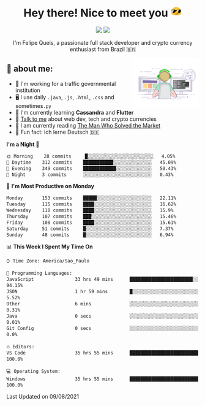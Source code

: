
<h1 align="center">Hey there! Nice to meet you <img src="assets/sunglasses.gif" width="30"/></h1>

<p align="center">
  <a href="https://www.linkedin.com/in/fqueis"><img src="https://img.shields.io/badge/-LinkedIn-blue?style=flat&logo=Linkedin&logoColor=white" /></a>
  <a href="mailto:fqueis@gmail.com"><img src="https://img.shields.io/badge/-Gmail-c14438?style=flat&logo=Gmail&logoColor=white" /></a>
</p>

<p align="center">I'm Felipe Queis, a passionate full stack developer and crypto currency enthusiast from Brazil 🇧🇷</p>

<img width="35%" align="right" alt="fqueis" src="assets/profile.gif" /></p>

## 🤵 about me:

- 🏢 I'm working for a traffic governmental institution
- 🖥️ I use daily `.java`, `.js`, `.html`, `.css` and sometimes`.py`
- 🌱 I'm currently learning **Cassandra** and **Flutter**
- 💬 [Talk to me](https://github.com/fqueis/fqueis/discussions) about web dev, tech and crypto currencies
- 📖 I am currently reading [The Man Who Solved the Market](https://amzn.com/073521798X)
- 💭 Fun fact: ich lerne Deutsch 🇩🇪

<!--START_SECTION:waka-->
**I'm a Night 🦉** 

```text
🌞 Morning    28 commits     █░░░░░░░░░░░░░░░░░░░░░░░░   4.05% 
🌆 Daytime    312 commits    ███████████░░░░░░░░░░░░░░   45.09% 
🌃 Evening    349 commits    ████████████░░░░░░░░░░░░░   50.43% 
🌙 Night      3 commits      ░░░░░░░░░░░░░░░░░░░░░░░░░   0.43%

```
📅 **I'm Most Productive on Monday** 

```text
Monday       153 commits    █████░░░░░░░░░░░░░░░░░░░░   22.11% 
Tuesday      115 commits    ████░░░░░░░░░░░░░░░░░░░░░   16.62% 
Wednesday    110 commits    ████░░░░░░░░░░░░░░░░░░░░░   15.9% 
Thursday     107 commits    ███░░░░░░░░░░░░░░░░░░░░░░   15.46% 
Friday       108 commits    ████░░░░░░░░░░░░░░░░░░░░░   15.61% 
Saturday     51 commits     █░░░░░░░░░░░░░░░░░░░░░░░░   7.37% 
Sunday       48 commits     █░░░░░░░░░░░░░░░░░░░░░░░░   6.94%

```


📊 **This Week I Spent My Time On** 

```text
⌚︎ Time Zone: America/Sao_Paulo

💬 Programming Languages: 
JavaScript               33 hrs 49 mins      ███████████████████████░░   94.15% 
JSON                     1 hr 59 mins        █░░░░░░░░░░░░░░░░░░░░░░░░   5.52% 
Other                    6 mins              ░░░░░░░░░░░░░░░░░░░░░░░░░   0.31% 
Java                     0 secs              ░░░░░░░░░░░░░░░░░░░░░░░░░   0.01% 
Git Config               0 secs              ░░░░░░░░░░░░░░░░░░░░░░░░░   0.0%

🔥 Editors: 
VS Code                  35 hrs 55 mins      █████████████████████████   100.0%

💻 Operating System: 
Windows                  35 hrs 55 mins      █████████████████████████   100.0%

```


 Last Updated on 09/08/2021
<!--END_SECTION:waka-->
